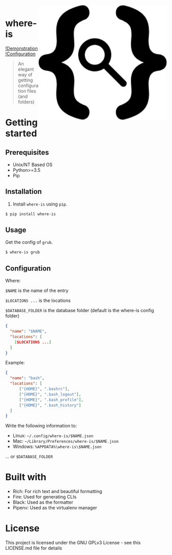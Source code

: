 <img src="other/logo.png" align="right"/>

# where-is
[!Demonstration](other/logo.png) [!Configuration](other/configuration.gif)
> An elegant way of getting configuration files (and folders)


# Getting started
## Prerequisites
- Unix/NT Based OS
- Python>=3.5
- Pip

## Installation
1. Install `where-is` using `pip`.

```bash
$ pip install where-is
```

## Usage
Get the config of `grub`.

```bash
$ where-is grub
```

## Configuration
Where:

`$NAME` is the name of the entry

`$LOCATIONS ...` is the locations

`$DATABASE_FOLDER` is the database folder (default is the where-is config folder)

```json
{
  "name": "$NAME",
  "locations": [
    [$LOCATIONS ...]  
  ] 
}
```

Example:
```json
{
  "name": "bash",
  "locations": [
      ["{HOME}", ".bashrc"],
      ["{HOME}", ".bash_logout"],
      ["{HOME}", ".bash_profile"],
      ["{HOME}", ".bash_history"]
  ]
}
```

Write the following information to:
- Linux: `~/.config/where-is/$NAME.json`
- Mac: `~/Library/Preferences/where-is/$NAME.json`
- Windows: `%APPDATA%\where-is\$NAME.json`

... or `$DATABASE_FOLDER`

# Built with
- Rich: For rich text and beautiful formatting
- Fire: Used for generating CLIs
- Black: Used as the formatter
- Pipenv: Used as the virtualenv manager

# License
This project is licensed under the GNU GPLv3 License - see this LICENSE.md file for details
